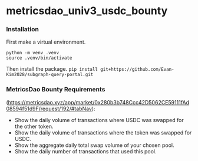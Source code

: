 # metricsdao_univ3_usdc_bounty


### Installation

First make a virtual environment.

```
python -m venv .venv
source .venv/bin/activate
```
    
Then install the package.
```pip install git+https://github.com/Evan-Kim2028/subgraph-query-portal.git```


### MetricsDao Bounty Requirements 
(https://metricsdao.xyz/app/market/0x280b3b748Ccc42D5062CE59111fAd08594f51d9F/request/192/#tabNav):
* Show the daily volume of transactions where USDC was swapped for the other token.
* Show the daily volume of transactions where the token was swapped for USDC.
* Show the aggregate daily total swap volume of your chosen pool.
* Show the daily number of transactions that used this pool.
